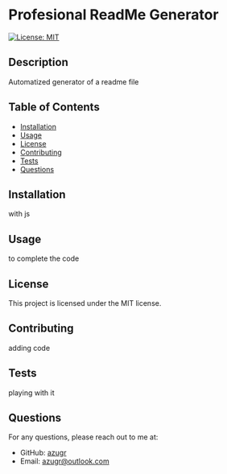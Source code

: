 # Profesional ReadMe Generator
  
[![License: MIT](https://img.shields.io/badge/License-MIT-yellow.svg)](https://opensource.org/licenses/MIT)

## Description
Automatized generator of a readme file

## Table of Contents
- [Installation](#installation)
- [Usage](#usage)
- [License](#license)
- [Contributing](#contributing)
- [Tests](#tests)
- [Questions](#questions)

## Installation
with js

## Usage
to complete the code

## License
This project is licensed under the MIT license.

## Contributing
adding code

## Tests
playing with it

## Questions
For any questions, please reach out to me at:
- GitHub: [azugr](https://github.com/azugr)
- Email: [azugr@outlook.com](mailto:azugr@outlook.com)
